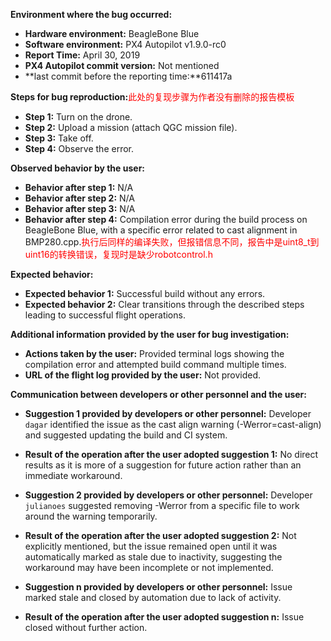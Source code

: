 **Environment where the bug occurred:**

- **Hardware environment:** BeagleBone Blue
- **Software environment:** PX4 Autopilot v1.9.0-rc0
- **Report Time:** April 30, 2019
- **PX4 Autopilot commit version:** Not mentioned
- **last commit before the reporting time:**611417a

**Steps for bug reproduction:**<font color='red'>此处的复现步骤为作者没有删除的报告模板</font>

- **Step 1:** Turn on the drone.
- **Step 2:** Upload a mission (attach QGC mission file).
- **Step 3:** Take off.
- **Step 4:** Observe the error.

**Observed behavior by the user:**

- **Behavior after step 1:** N/A
- **Behavior after step 2:** N/A
- **Behavior after step 3:** N/A
- **Behavior after step 4:** Compilation error during the build process on BeagleBone Blue, with a specific error related to cast alignment in BMP280.cpp.<font color='red'>执行后同样的编译失败，但报错信息不同，报告中是uint8_t到uint16的转换错误，复现时是缺少robotcontrol.h</font>

**Expected behavior:**

- **Expected behavior 1:** Successful build without any errors.
- **Expected behavior 2:** Clear transitions through the described steps leading to successful flight operations.

**Additional information provided by the user for bug investigation:**

- **Actions taken by the user:** Provided terminal logs showing the compilation error and attempted build command multiple times.
- **URL of the flight log provided by the user:** Not provided.

**Communication between developers or other personnel and the user:**

- **Suggestion 1 provided by developers or other personnel:** Developer `dagar` identified the issue as the cast align warning (-Werror=cast-align) and suggested updating the build and CI system.
- **Result of the operation after the user adopted suggestion 1:** No direct results as it is more of a suggestion for future action rather than an immediate workaround.

- **Suggestion 2 provided by developers or other personnel:** Developer `julianoes` suggested removing -Werror from a specific file to work around the warning temporarily.
- **Result of the operation after the user adopted suggestion 2:** Not explicitly mentioned, but the issue remained open until it was automatically marked as stale due to inactivity, suggesting the workaround may have been incomplete or not implemented.

- **Suggestion n provided by developers or other personnel:** Issue marked stale and closed by automation due to lack of activity.
- **Result of the operation after the user adopted suggestion n:** Issue closed without further action.
